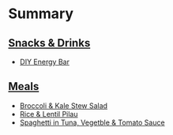 # Summary

## [Snacks & Drinks](chapter--snacks-and-drinks.md)
* [DIY Energy Bar](diy-energy-bar.md)

## [Meals](chapter--meals.md)

* [Broccoli & Kale Stew Salad](broccoli-and-kale-stew-salad.md)
* [Rice & Lentil Pilau](rice-and-lentil-pilau.md)
* [Spaghetti in Tuna, Vegetble & Tomato Sauce ](spaghetti-tuna-and-vegetable-tomato-sauce.md)
